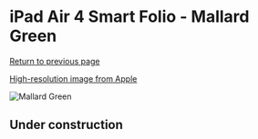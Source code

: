 # iPad Air 4 Smart Folio - Mallard Green

[Return to previous page](/ipad_pro2)

[High-resolution image from Apple](https://store.storeimages.cdn-apple.com/8756/as-images.apple.com/is/MJM53?wid=4500&hei=4500&fmt=png)

<div style="width: 512px"><img src="/almost_uncompressed/MJM53.webp" alt="Mallard Green"></div>

## Under construction
